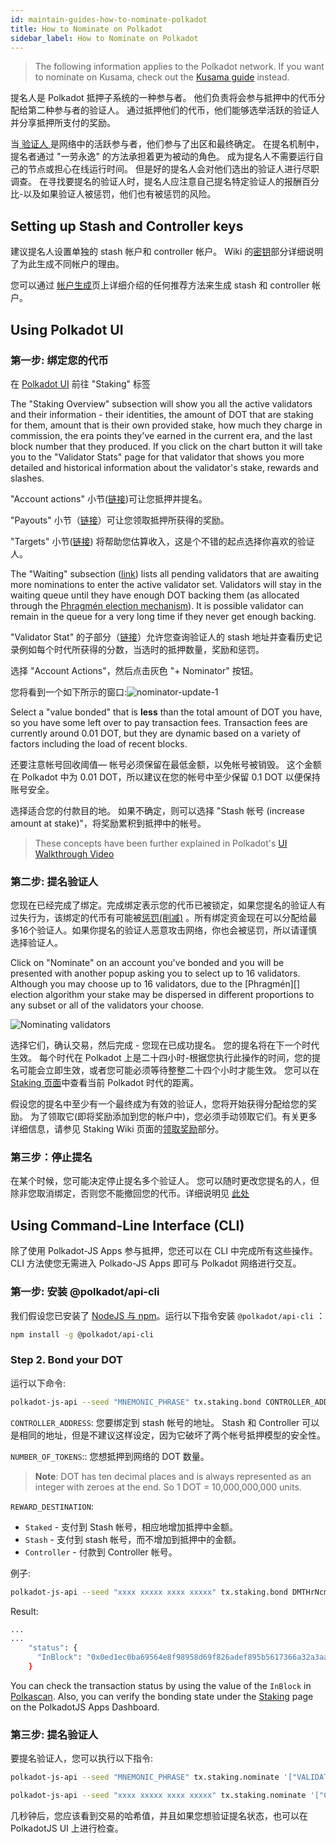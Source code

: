 ```yaml
---
id: maintain-guides-how-to-nominate-polkadot
title: How to Nominate on Polkadot
sidebar_label: How to Nominate on Polkadot
---
```


> The following information applies to the Polkadot network. If you want to nominate on Kusama, check out the [Kusama guide](mirror-maintain-guides-how-to-nominate-kusama) instead.

提名人是 Polkadot 抵押子系统的一种参与者。 他们负责将会参与抵押中的代币分配给第二种参与者的验证人。 通过抵押他们的代币，他们能够选举活跃的验证人并分享抵押所支付的奖励。

当[ 验证人 ][]是网络中的活跃参与者，他们参与了出区和最终确定。 在提名机制中，提名者通过 "一劳永逸" 的方法承担着更为被动的角色。 成为提名人不需要运行自己的节点或担心在线运行时间。 但是好的提名人会对他们选出的验证人进行尽职调查。 在寻找要提名的验证人时，提名人应注意自己提名特定验证人的报酬百分比-以及如果验证人被惩罚，他们也有被惩罚的风险。

## Setting up Stash and Controller keys

建议提名人设置单独的 stash 帐户和 controller 帐户。 Wiki 的[密钥][]部分详细说明了为此生成不同帐户的理由。

您可以通过 [帐户生成][]页上详细介绍的任何推荐方法来生成 stash 和 controller 帐户。

## Using Polkadot UI

### 第一步: 绑定您的代币

在 [Polkadot UI](https://polkadot.js.org/apps) 前往 "Staking" 标签

The "Staking Overview" subsection will show you all the active validators and their information - their identities, the amount of DOT that are staking for them, amount that is their own provided stake, how much they charge in commission, the era points they've earned in the current era, and the last block number that they produced. If you click on the chart button it will take you to the "Validator Stats" page for that validator that shows you more detailed and historical information about the validator's stake, rewards and slashes.

"Account actions" 小节([链接](https://polkadot.js.org/apps/#/staking/actions))可让您抵押并提名。

"Payouts" 小节（[链接](https://polkadot.js.org/apps/#/staking/payouts)）可让您领取抵押所获得的奖励。

"Targets" 小节([链接](https://polkadot.js.org/apps/#/staking/targets)) 将帮助您估算收入，这是个不错的起点选择你喜欢的验证人。

The "Waiting" subsection ([link](https://polkadot.js.org/apps/#/staking/waiting)) lists all pending validators that are awaiting more nominations to enter the active validator set. Validators will stay in the waiting queue until they have enough DOT backing them (as allocated through the [Phragmén election mechanism](https://wiki.polkadot.network/docs/en/learn-phragmen)). It is possible validator can remain in the queue for a very long time if they never get enough backing.

"Validator Stat" 的子部分（[链接](https://polkadot.js.org/apps/#/staking/query)）允许您查询验证人的 stash 地址并查看历史记录例如每个时代所获得的分数，当选时的抵押数量，奖励和惩罚。

选择 "Account Actions"，然后点击灰色 "+ Nominator" 按钮。

您将看到一个如下所示的窗口:![nominator-update-1](assets/nominator-update-1.png)

Select a "value bonded" that is **less** than the total amount of DOT you have, so you have some left over to pay transaction fees. Transaction fees are currently around 0.01 DOT, but they are dynamic based on a variety of factors including the load of recent blocks.

还要注意帐号回收阈值— 帐号必须保留在最低金额，以免帐号被销毁。 这个金额在 Polkadot 中为 0.01 DOT，所以建议在您的帐号中至少保留 0.1 DOT 以便保持账号安全。

选择适合您的付款目的地。 如果不确定，则可以选择 "Stash 帐号 (increase amount at stake)"，将奖励累积到抵押中的帐号。

> These concepts have been further explained in Polkadot's [UI Walkthrough Video](https://www.youtube.com/watch?v=mNStMPZjiHM&list=PLOyWqupZ-WGuAuS00rK-pebTMAOxW41W8)

### 第二步: 提名验证人

您现在已经完成了绑定。完成绑定表示您的代币已被锁定，如果您提名的验证人有过失行为，该绑定的代币有可能被[惩罚(削减)](learn-staking#slashing) 。所有绑定资金现在可以分配给最多16个验证人。如果你提名的验证人恶意攻击网络，你也会被惩罚，所以请谨慎选择验证人。

Click on "Nominate" on an account you've bonded and you will be presented with another popup asking you to select up to 16 validators. Although you may choose up to 16 validators, due to the \[Phragmén\]\[\] election algorithm your stake may be dispersed in different proportions to any subset or all of the validators your choose.

![Nominating validators](/img/NPoS/nominate.png)

选择它们，确认交易，然后完成 - 您现在已成功提名。 您的提名将在下一个时代生效。 每个时代在 Polkadot 上是二十四小时-根据您执行此操作的时间，您的提名可能会立即生效，或者您可能必须等待整整二十四个小时才能生效。 您可以在[ Staking 页面](https://polkadot.js.org/apps/#/staking)中查看当前 Polkadot 时代的距离。

假设您的提名中至少有一个最终成为有效的验证人，您将开始获得分配给您的奖励。 为了领取它(即将奖励添加到您的帐户中)，您必须手动领取它们。有关更多详细信息，请参见 Staking Wiki 页面的[领取奖励](learn-staking#claiming-rewards)部分。

### 第三步：停止提名

在某个时候，您可能决定停止提名多个验证人。 您可以随时更改您提名的人，但除非您取消绑定，否则您不能撤回您的代币。详细说明见 [此处](maintain-guides-how-to-unbond)

## Using Command-Line Interface (CLI)

除了使用 Polkadot-JS Apps 参与抵押，您还可以在 CLI 中完成所有这些操作。 CLI 方法使您无需进入 Polkado-JS Apps 即可与 Polkadot 网络进行交互。

### 第一步: 安装 @polkadot/api-cli

我们假设您已安装了 [NodeJS 与 npm](https://nodejs.org)。运行以下指令安装 `@polkadot/api-cli` ：

```bash
npm install -g @polkadot/api-cli
```

### Step 2. Bond your DOT

运行以下命令:

```bash
polkadot-js-api --seed "MNEMONIC_PHRASE" tx.staking.bond CONTROLLER_ADDRESS NUMBER_OF_TOKENS REWARD_DESTINATION --ws WEBSOCKET_ENDPOINT
```

`CONTROLLER_ADDRESS`: 您要绑定到 stash 帐号的地址。 Stash 和 Controller 可以是相同的地址，但是不建议这样设定，因为它破坏了两个帐号抵押模型的安全性。

`NUMBER_OF_TOKENS`:: 您想抵押到网络的 DOT 数量。

> **Note**: DOT has ten decimal places and is always represented as an integer with zeroes at the end. So 1 DOT = 10,000,000,000 units.

`REWARD_DESTINATION`:

- `Staked` - 支付到 Stash 帐号，相应地增加抵押中金额。
- `Stash` - 支付到 stash 帐号，而不增加到抵押中的金额。
- `Controller` - 付款到 Controller 帐号。

例子:

```bash
polkadot-js-api --seed "xxxx xxxxx xxxx xxxxx" tx.staking.bond DMTHrNcmA8QbqRS4rBq8LXn8ipyczFoNMb1X4cY2WD9tdBX 1000000000000 Staked --ws wss://rpc.polkadot.io
```

Result:

```bash
...
...
    "status": {
      "InBlock": "0x0ed1ec0ba69564e8f98958d69f826adef895b5617366a32a3aa384290e98514e"
    }
```

You can check the transaction status by using the value of the `InBlock` in [Polkascan](https://polkascan.io/polkadot-cc1). Also, you can verify the bonding state under the [Staking](https://polkadot.js.org/apps/#/staking/actions) page on the PolkadotJS Apps Dashboard.

### 第三步: 提名验证人

要提名验证人，您可以执行以下指令:

```bash
polkadot-js-api --seed "MNEMONIC_PHRASE" tx.staking.nominate '["VALIDATOR_ADDRESS"]' --ws WS_ENDPOINT
```

```bash
polkadot-js-api --seed "xxxx xxxxx xxxx xxxxx" tx.staking.nominate '["CmD9vaMYoiKe7HiFnfkftwvhKbxN9bhyjcDrfFRGbifJEG8","E457XaKbj2yTB2URy8N4UuzmyuFRkcdxYs67UvSgVr7HyFb"]' --ws wss://rpc.polkadot.io
```

几秒钟后，您应该看到交易的哈希值，并且如果您想验证提名状态，也可以在 PolkadotJS UI 上进行检查。

[ 验证人 ]: maintain-guides-how-to-validate-kusama
[密钥]: learn-keys#controller-and-stash-keys
[帐户生成]: learn-account-generation

